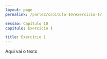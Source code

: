 ```yaml
---
layout: page
permalink: /parte2/capitulo-10/exercicio-1/

sessao: Capítulo 10
capitulo: Exercício 1

title: Exercício 1
---
```


Aqui vai o texto